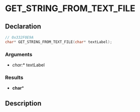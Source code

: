 # GET_STRING_FROM_TEXT_FILE

## Declaration
```cpp
// 0x332F0E9A
char* GET_STRING_FROM_TEXT_FILE(char* textLabel);
```

### Arguments
- **char*:** textLabel

### Results
- **char***

## Description
